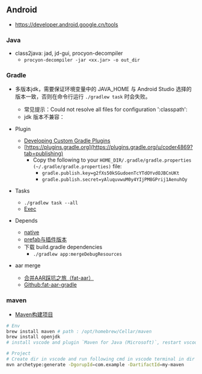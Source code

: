 ## Android 
- https://developer.android.google.cn/tools

### Java
- class2java: jad, jd-gui, procyon-decompiler
    * `procyon-decompiler -jar <xx.jar> -o out_dir`

### Gradle
- 多版本jdk，需要保证环境变量中的 JAVA_HOME 与 Android Studio 选择的版本一致，否则在命令行运行 `./gradlew task` 时会失败。
    * 常见提示：Could not resolve all files for configuration ':classpath': 
    * jdk 版本不兼容：

- Plugin
    * [Developing Custom Gradle Plugins](https://docs.gradle.org/7.2/userguide/custom_plugins.html)
    * [https://plugins.gradle.org](https://plugins.gradle.org/u/coder4869?tab=publishing)
        * Copy the following to your `HOME_DIR/.gradle/gradle.properties (~/.gradle/gradle.properties)` file:
            * `gradle.publish.key=g2fXs50kSGudoenTcYTdOYvdOJBCnUKt`
            * `gradle.publish.secret=yAluquvwuM0y4YIjPM8GPrij1AenuhOy`

- Tasks
    *  `./gradlew task --all`
    * [Exec](https:-docs.gradle.org/current/dsl/org.gradle.api.tasks.Exec.html)

- Depends
    * [native](https:developer.android.com/build/native-dependencies) 
    * [prefab与插件版本](https://blog.csdn.net/weixin_45011939/article/details/128256061)
    * 下载 build.gradle dependencies
        * `./gradlew app:mergeDebugResources`
- aar merge
    * [合并AAR踩坑之旅（fat-aar）](https://www.jianshu.com/p/8f7e32015836)
    * [Github:fat-aar-gradle](https://github.com/wj401625836/fat-aar-gradle)

### maven
- [Maven构建项目](https://blog.csdn.net/Coastlise/article/details/134758646)

```sh
# Env
brew install maven # path : /opt/homebrew/Cellar/maven
brew install openjdk
# install vscode and plugin `Maven for Java (Microsoft)`, restart vscode

# Project
# Create dir in vscode and run following cmd in vscode terminal in dir
mvn archetype:generate -DgorupId=com.example -DartifactId=my-maven
```